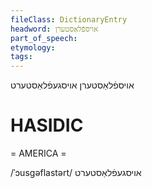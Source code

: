 ```yaml
---
fileClass: DictionaryEntry
headword: אויספֿלאַסטערן
part_of_speech: 
etymology: 
tags: 
---
```

אויספֿלאַסטערן
אויסגעפֿלאַסטערט

HASIDIC
=======
= AMERICA = 

/ˈɔusgəflastərt/ אויסגעפֿלאַסטערט
